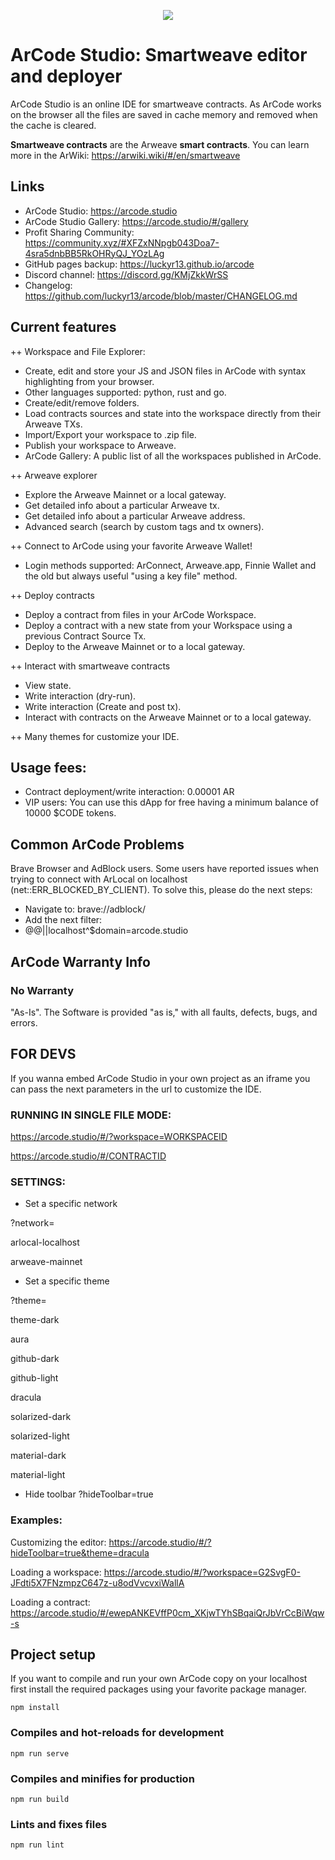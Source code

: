 <p align="center">
  <img src="https://arweave.net/GYuvaTZpyksPQxKGdjfl5jQJynaRmbMQSYXaylFAvRQ" style="max-width: 100%">
</p>

# ArCode Studio: Smartweave editor and deployer
ArCode Studio is an online IDE for smartweave contracts. As ArCode works on the browser all the files are saved in cache memory and removed when the cache is cleared.

**Smartweave contracts** are the Arweave **smart contracts**. You can learn more in the ArWiki: https://arwiki.wiki/#/en/smartweave

## Links
- ArCode Studio: https://arcode.studio
- ArCode Studio Gallery: https://arcode.studio/#/gallery
- Profit Sharing Community: https://community.xyz/#XFZxNNpgb043Doa7-4sra5dnbBB5RkOHRyQJ_YOzLAg
- GitHub pages backup: https://luckyr13.github.io/arcode
- Discord channel: https://discord.gg/KMjZkkWrSS
- Changelog: https://github.com/luckyr13/arcode/blob/master/CHANGELOG.md

## Current features
++ Workspace and File Explorer:
- Create, edit and store your JS and JSON files in ArCode with syntax highlighting from your browser.
- Other languages supported: python, rust and go.
- Create/edit/remove folders.
- Load contracts sources and state into the workspace directly from their Arweave TXs.
- Import/Export your workspace to .zip file.
- Publish your workspace to Arweave.
- ArCode Gallery: A public list of all the workspaces published in ArCode.

++ Arweave explorer
- Explore the Arweave Mainnet or a local gateway.
- Get detailed info about a particular Arweave tx.
- Get detailed info about a particular Arweave address.
- Advanced search (search by custom tags and tx owners).

++ Connect to ArCode using your favorite Arweave Wallet!
- Login methods supported: ArConnect, Arweave.app, Finnie Wallet and the old but always useful "using a key file" method.

++ Deploy contracts
- Deploy a contract from files in your ArCode Workspace.
- Deploy a contract with a new state from your Workspace using a previous Contract Source Tx.
- Deploy to the Arweave Mainnet or to a local gateway.

++ Interact with smartweave contracts
- View state.
- Write interaction (dry-run).
- Write interaction (Create and post tx).
- Interact with contracts on the Arweave Mainnet or to a local gateway.

++ Many themes for customize your IDE.


## Usage fees:
- Contract deployment/write interaction: 0.00001 AR
- VIP users: You can use this dApp for free having a minimum balance of 10000 $CODE tokens.

## Common ArCode Problems
Brave Browser and AdBlock users. Some users have reported issues when trying to connect with ArLocal on localhost (net::ERR_BLOCKED_BY_CLIENT). To solve this, please do the next steps:

- Navigate to: brave://adblock/
- Add the next filter:
- @@||localhost^$domain=arcode.studio

## ArCode Warranty Info
###  No Warranty
"As-Is". The Software is provided "as is," with all faults, defects, bugs, and errors.


## FOR DEVS
If you wanna embed ArCode Studio in your own project as an iframe you can pass the next parameters in the url to customize the IDE.

### RUNNING IN SINGLE FILE MODE:
https://arcode.studio/#/?workspace=WORKSPACEID

https://arcode.studio/#/CONTRACTID

### SETTINGS:
- Set a specific network

?network=

arlocal-localhost

arweave-mainnet

- Set a specific theme

?theme=

theme-dark

aura

github-dark

github-light

dracula

solarized-dark

solarized-light

material-dark

material-light


- Hide toolbar
?hideToolbar=true

### Examples:

Customizing the editor: https://arcode.studio/#/?hideToolbar=true&theme=dracula

Loading a workspace: https://arcode.studio/#/?workspace=G2SvgF0-JFdti5X7FNzmpzC647z-u8odVvcvxiWallA

Loading a contract: https://arcode.studio/#/ewepANKEVffP0cm_XKjwTYhSBqaiQrJbVrCcBiWqw-s



## Project setup
If you want to compile and run your own ArCode copy on your localhost first install the required packages using your favorite package manager.
```
npm install
```

### Compiles and hot-reloads for development
```
npm run serve
```

### Compiles and minifies for production
```
npm run build
```

### Lints and fixes files
```
npm run lint
```
